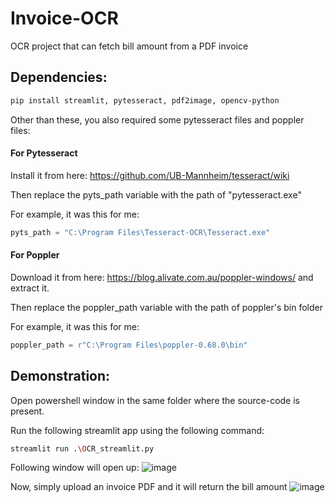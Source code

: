 # Invoice-OCR
OCR project that can fetch bill amount from a PDF invoice

## Dependencies:

```bash
pip install streamlit, pytesseract, pdf2image, opencv-python
```

Other than these, you also required some pytesseract files and poppler files:

#### For Pytesseract
Install it from here: https://github.com/UB-Mannheim/tesseract/wiki

Then replace the pyts_path variable with the path of "pytesseract.exe"

For example, it was this for me:
```python
pyts_path = "C:\Program Files\Tesseract-OCR\Tesseract.exe"
```

#### For Poppler
Download it from here: https://blog.alivate.com.au/poppler-windows/ and extract it.


Then replace the poppler_path variable with the path of poppler's bin folder

For example, it was this for me:
```python
poppler_path = r"C:\Program Files\poppler-0.68.0\bin"
```

## Demonstration:

Open powershell window in the same folder where the source-code is present.

Run the following streamlit app using the following command:

```bash
streamlit run .\OCR_streamlit.py
```

Following window will open up:
![image](https://user-images.githubusercontent.com/92942861/167298480-5a674664-eb0d-480f-aa5a-3a59ce076926.png)

Now, simply upload an invoice PDF and it will return the bill amount
![image](https://user-images.githubusercontent.com/92942861/167298732-f5cfefab-3a95-410f-bf8d-90da5f143834.png)

